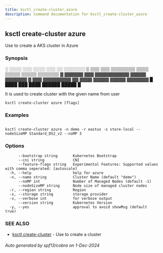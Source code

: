 ```yaml
---
title: ksctl_create-cluster_azure
description: Command documentation for ksctl_create-cluster_azure
---
```


## ksctl create-cluster azure

Use to create a AKS cluster in Azure

### Synopsis


░  ░░░░  ░░░      ░░░░      ░░░        ░░  ░░░░░░░
▒  ▒▒▒  ▒▒▒  ▒▒▒▒▒▒▒▒  ▒▒▒▒  ▒▒▒▒▒  ▒▒▒▒▒  ▒▒▒▒▒▒▒
▓     ▓▓▓▓▓▓      ▓▓▓  ▓▓▓▓▓▓▓▓▓▓▓  ▓▓▓▓▓  ▓▓▓▓▓▓▓
▓  ▓▓▓  ▓▓▓▓▓▓▓▓▓  ▓▓  ▓▓▓▓  ▓▓▓▓▓  ▓▓▓▓▓  ▓▓▓▓▓▓▓
█  ████  ███      ████      ██████  █████        █

It is used to create cluster with the given name from user

```
ksctl create-cluster azure [flags]
```

### Examples

```

ksctl create-cluster azure -n demo -r eastus -s store-local --nodeSizeMP Standard_DS2_v2 --noMP 3

```

### Options

```
      --bootstrap string       Kubernetes Bootstrap
      --cni string             CNI
      --feature-flags string   Experimental Features: Supported values with comma seperated: [autoscale]
  -h, --help                   help for azure
  -n, --name string            Cluster Name (default "demo")
      --noMP int               Number of Managed Nodes (default -1)
      --nodeSizeMP string      Node size of managed cluster nodes
  -r, --region string          Region
  -s, --storage string         storage provider
  -v, --verbose int            for verbose output
      --version string         Kubernetes Version
  -y, --yes                    approval to avoid showMsg (default true)
```

### SEE ALSO

* [ksctl create-cluster](ksctl_create-cluster.md)	 - Use to create a cluster

###### Auto generated by spf13/cobra on 1-Dec-2024

